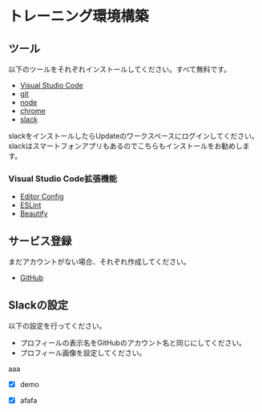 # トレーニング環境構築

## ツール

以下のツールをそれぞれインストールしてください。すべて無料です。

* [Visual Studio Code](https://code.visualstudio.com/Download)
* [git](https://git-scm.com/)
* [node](https://nodejs.org/ja/download/)
* [chrome](https://support.google.com/chrome/answer/95346?co=GENIE.Platform%3DDesktop&amp;hl=ja)
* [slack](https://slack.com/downloads/)

slackをインストールしたらUpdateのワークスペースにログインしてください。slackはスマートフォンアプリもあるのでこちらもインストールをお勧めします。

### Visual Studio Code拡張機能

* [Editor Config](https://marketplace.visualstudio.com/items?itemName=EditorConfig.EditorConfig)
* [ESLint](https://marketplace.visualstudio.com/items?itemName=dbaeumer.vscode-eslint)
* [Beautify](https://marketplace.visualstudio.com/items?itemName=HookyQR.beautify)

## サービス登録

まだアカウントがない場合、それぞれ作成してください。

* [GitHub](https://github.com/)

## Slackの設定

以下の設定を行ってください。

* プロフィールの表示名をGitHubのアカウント名と同じにしてください。
* プロフィール画像を設定してください。

aaa

* [x] demo

* [x] afafa



